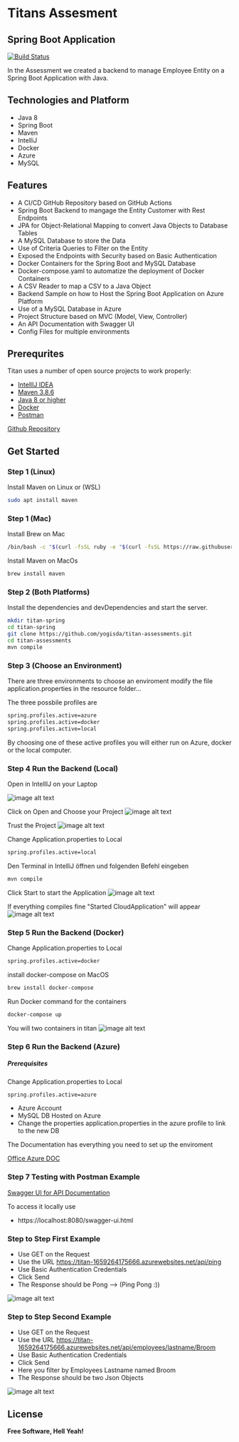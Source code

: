 # Titans Assesment
## Spring Boot Application

[![Build Status](https://travis-ci.org/joemccann/dillinger.svg?branch=master)](https://travis-ci.org/joemccann/dillinger)

In the Assessment we created a backend to manage Employee Entity on a Spring Boot Application with Java.

## Technologies and Platform

- Java 8
- Spring Boot
- Maven
- IntelliJ
- Docker
- Azure
- MySQL

## Features

- A CI/CD GitHub Repository based on GitHub Actions
- Spring Boot Backend to mangage the Entity Customer with Rest Endpoints
- JPA for Object-Relational Mapping to convert Java Objects to Database Tables
- A MySQL Database to store the Data
- Use of Criteria Queries to Filter on the Entity
- Exposed the Endpoints with Security based on Basic Authentication
- Docker Containers for the Spring Boot and MySQL Database
- Docker-compose.yaml to automatize the deployment of Docker Containers
- A CSV Reader to map a CSV to a Java Object
- Backend Sample on how to Host the Spring Boot Application on Azure Platform
- Use of a MySQL Database in Azure
- Project Structure based on MVC (Model, View, Controller)
- An API Documentation with Swagger UI
- Config Files for multiple environments

## Prerequrites

Titan uses a number of open source projects to work properly:

- [IntellIJ IDEA](https://www.jetbrains.com/de-de/idea/)
- [Maven 3.8.6](https://maven.apache.org/)
- [Java 8 or higher](https://www.java.com/de/)
- [Docker](https://www.docker.com/)
- [Postman](https://www.postman.com/)


[Github Repository](https://github.com/yogisda/titan-assessments)
## Get Started

### Step 1 (Linux)

Install Maven on Linux or (WSL)

```sh
sudo apt install maven
```
### Step 1 (Mac)
Install Brew on Mac
```sh
/bin/bash -c "$(curl -fsSL ruby -e "$(curl -fsSL https://raw.githubusercontent.com/Homebrew/install/master/install)"
```

Install Maven on MacOs
```sh
brew install maven
```
### Step 2 (Both Platforms)
Install the dependencies and devDependencies and start the server.

```sh
mkdir titan-spring
cd titan-spring
git clone https://github.com/yogisda/titan-assessments.git
cd titan-assessments
mvn compile
```
### Step 3 (Choose an Environment)

There are three environments
to choose an enviroment modify the file application.properties in the resource folder...

The three possbile profiles are

```sh
spring.profiles.active=azure
spring.profiles.active=docker
spring.profiles.active=local
```

By choosing one of these active profiles you will either run on Azure, docker or the local computer.

### Step 4 Run the Backend (Local)

Open in IntellIJ on your Laptop


![image alt text](https://i.ibb.co/Dzy9xhP/image002.jpg)

Click on Open and Choose your Project
![image alt text](https://i.ibb.co/tzFN2FY/image001.jpg)

Trust the Project
![image alt text](https://i.ibb.co/wz9PpBN/image009.jpg)

Change Application.properties to Local
```sh
spring.profiles.active=local
```

Den Terminal in IntelliJ öffnen und folgenden Befehl eingeben
```sh
mvn compile
```

Click Start to start the Application
![image alt text](https://i.ibb.co/XZhH0y7/Bildschirmfoto-2022-08-01-um-13-58-15.png)

If everything compiles fine "Started CloudApplication" will appear
![image alt text](https://i.ibb.co/KKX0k5H/Bildschirmfoto-2022-08-01-um-14-01-53.png)

### Step 5 Run the Backend (Docker)

Change Application.properties to Local
```sh
spring.profiles.active=docker
```

install docker-compose on MacOS

```sh
brew install docker-compose
```

Run Docker command for the containers

```sh
docker-compose up
```

You will two containers in titan
![image alt text](https://i.ibb.co/JCJVMwr/Bildschirmfoto-2022-08-01-um-14-17-08.png)

### Step 6 Run the Backend (Azure)

##### Prerequisites

Change Application.properties to Local
```sh
spring.profiles.active=azure
```

- Azure Account
- MySQL DB Hosted on Azure
- Change the properties application.properties in the azure profile to link to the new DB

The Documentation has everything you need to set up the enviroment

[Office Azure DOC](https://docs.microsoft.com/de-de/azure/app-service/quickstart-java?tabs=javase&pivots=platform-windows-development-environment-maven)

### Step 7 Testing with Postman Example

[Swagger UI for API Documentation](https://titan-1659264175666.azurewebsites.net/swagger-ui.html)

To access it locally use
- https://localhost:8080/swagger-ui.html

### Step to Step First Example
- Use GET on the Request
- Use the URL https://titan-1659264175666.azurewebsites.net/api/ping
- Use Basic Authentication Credentials
- Click Send
- The Response should be Pong --> (Ping Pong :))

![image alt text](https://i.ibb.co/K50gKNc/Bildschirmfoto-2022-08-01-um-14-21-40.png)

### Step to Step Second Example

- Use GET on the Request
- Use the URL https://titan-1659264175666.azurewebsites.net/api/employees/lastname/Broom
- Use Basic Authentication Credentials
- Click Send
- Here you filter by Employees Lastname named Broom
- The Response should be two Json Objects

![image alt text](https://i.ibb.co/JqrbSyz/Bildschirmfoto-2022-08-01-um-14-27-28.png)


## License


**Free Software, Hell Yeah!**


